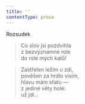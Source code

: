 ```yaml
---
title: ''
contentType: prose
---
```


Rozsudek

> Co slov jsi pozdvihla  
> z bezvýznamné role  
> do role mých katů!

> Zastřelen ležím u zdi,  
> pověšen za hrdlo visím,  
> hlavu mám sťatu —  
> z jediné věty holé:  
> už jdi…
